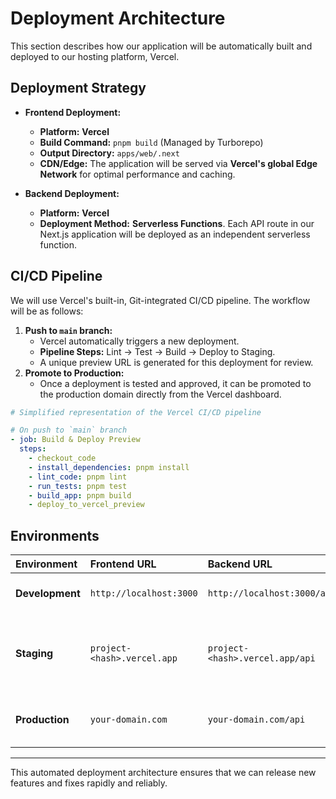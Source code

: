 # Deployment Architecture

This section describes how our application will be automatically built and deployed to our hosting platform, Vercel.

## Deployment Strategy

  * **Frontend Deployment:**

      * **Platform:** **Vercel**
      * **Build Command:** `pnpm build` (Managed by Turborepo)
      * **Output Directory:** `apps/web/.next`
      * **CDN/Edge:** The application will be served via **Vercel's global Edge Network** for optimal performance and caching.

  * **Backend Deployment:**

      * **Platform:** **Vercel**
      * **Deployment Method:** **Serverless Functions**. Each API route in our Next.js application will be deployed as an independent serverless function.

## CI/CD Pipeline

We will use Vercel's built-in, Git-integrated CI/CD pipeline. The workflow will be as follows:

1.  **Push to `main` branch:**
      * Vercel automatically triggers a new deployment.
      * **Pipeline Steps:** Lint -\> Test -\> Build -\> Deploy to Staging.
      * A unique preview URL is generated for this deployment for review.
2.  **Promote to Production:**
      * Once a deployment is tested and approved, it can be promoted to the production domain directly from the Vercel dashboard.

<!-- end list -->

```yaml
# Simplified representation of the Vercel CI/CD pipeline

# On push to `main` branch
- job: Build & Deploy Preview
  steps:
    - checkout_code
    - install_dependencies: pnpm install
    - lint_code: pnpm lint
    - run_tests: pnpm test
    - build_app: pnpm build
    - deploy_to_vercel_preview
```

## Environments

| Environment | Frontend URL | Backend URL | Purpose |
| :--- | :--- | :--- | :--- |
| **Development** | `http://localhost:3000` | `http://localhost:3000/api` | Local development and testing. |
| **Staging** | `project-<hash>.vercel.app` | `project-<hash>.vercel.app/api` | Automatic preview deployments for testing before production. |
| **Production** | `your-domain.com` | `your-domain.com/api` | Live environment for end-users. |

-----

This automated deployment architecture ensures that we can release new features and fixes rapidly and reliably.
